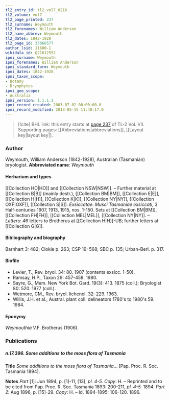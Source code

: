 ```yaml
---
tl2_entry_id: tl2_vol7_0216
tl2_volume: vol7
tl2_page_printed: 237
tl2_surname: Weymouth
tl2_forenames: William Anderson
tl2_name_abbrev: Weymouth
tl2_dates: 1842-1928
tl2_page_id: 33066577
author_lsid: 11600-1
wikidata_id: Q21612552
ipni_surname: Weymouth
ipni_forenames: William Anderson
ipni_standard_form: Weymouth
ipni_dates: 1842-1928
ipni_taxon_scope: 
- Botany
- Bryophytes
ipni_geo_scope: 
- Australia
ipni_version: 1.1.1.1
ipni_record_created: 2003-07-02 00:00:00.0
ipni_record_modified: 2013-05-15 11:40:17.0
---
```



> [!cite] BHL link: this entry starts at [page 237](https://www.biodiversitylibrary.org/page/33066577) of TL-2 Vol. VII.
> Supporting pages: [[Abbreviations|abbreviations]], [[Layout key|layout key]].

### Author

Weymouth, William Anderson (1842-1928), Australian (Tasmanian) bryologist. 
**Abbreviated name**: *Weymouth*

#### Herbarium and types

[[Collection HO|HO]] and [[Collection NSW|NSW]]. – Further material at [[Collection B|B]] (mainly destr.), [[Collection BM|BM]], [[Collection E|E]], [[Collection H|H]], [[Collection K|K]], [[Collection NY|NY]], [[Collection OXF|OXF]], [[Collection S|S]].
*Exsiccatae*: *Musci Tasmaniae exsiccati*, 3 Half-centuries 1907, 1913, 1915, nos. 1-150. Sets at [[Collection BM|BM]], [[Collection FH|FH]], [[Collection MEL|MEL]], [[Collection NY|NY]]. – *Letters*: 46 letters to Brotherus at [[Collection H|H]]-UB; further letters at [[Collection G|G]].

#### Bibliography and biography

Barnhart 3: 482; Clokie p. 263; CSP 19: 568; SBC p. 135; Urban-Berl. p. 317.

#### Biofile

- Levier, T., Rev. bryol. 34: 80. 1907 (contents exsicc. 1-50).
- Ramsay, H.P., Taxon 29: 457-458. 1980.
- Sayre, G., Mem. New York Bot. Gard. 19(3): 413. 1875 (coll.); Bryologist 80: 520. 1977 (coll.).
- Wetmore, CM., Rev. bryol. lichenol. 32: 229. 1963.
- Willis, J.H. et al., Austral. plant coll. delineators 1780's to 1980's 59. 1984.

#### Eponymy

*Weymouthia* V.F. Brotherus (1906).

### Publications

##### n.17.396. Some additions to the moss flora of Tasmania

**Title**
*Some additions to the moss flora of Tasmania*... \[Pap. Proc. R. Soc. Tasmania 1894\].

**Notes**
*Part* \[*1*\]: Jun 1894, p. \[1\]-11, \[13\], *pl. 4-5. Copy*: H. – Reprinted and to be cited from Pap. Proc. R. Soc. Tasmania 1893: 200-211, *pl. 4-5.* 1894.
*Part 2*: Aug 1896, p. \[15\]-29. *Copy*: H. – Id. 1894-1895: 106-120. 1896.


